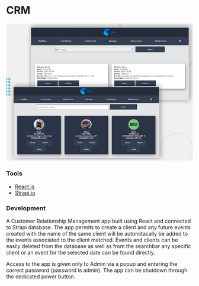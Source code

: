 # CRM

![Design preview for the CRM.](./src/images/preview.jpg)

### Tools

- [React.js](https://reactjs.org/)
- [Strapi.io](https://strapi.io/)

### Development

A Customer Relationship Management app built using React and connected to Strapi database. The app permits to create a client and any future events created with the name of the same client will be automitacally be added to the events associated to the client matched. Events and clients can be easily deleted from the database as well as from the searchbar any specific client or an event for the selected date can be found directly.

Access to the app is given only to Admin via a popup and entering the correct password (password is admin). The app can be shutdown through the dedicated power button.
